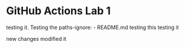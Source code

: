 # GitHub Actions Lab 1
testing it.
Testing the paths-ignore: 
      - README.md
      testing this
testing it

new changes
modified it